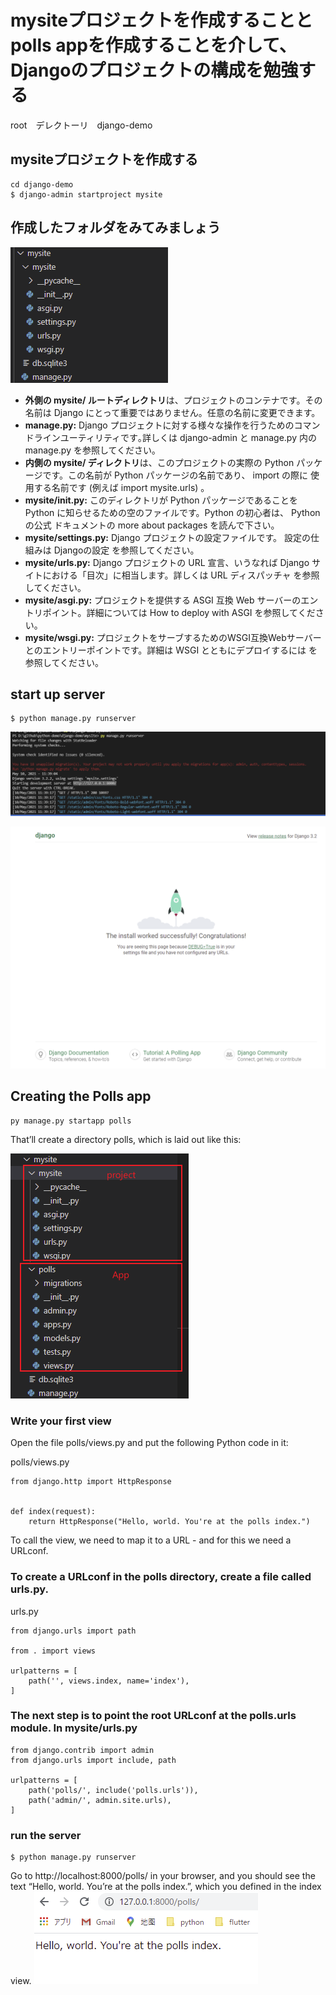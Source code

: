 # mysiteプロジェクトを作成することとpolls appを作成することを介して、Djangoのプロジェクトの構成を勉強する

root　デレクトーリ　django-demo


## mysiteプロジェクトを作成する

```
cd django-demo
$ django-admin startproject mysite
```

## 作成したフォルダをみてみましょう

![](img\2021-05-10-11-35-54.png)

* **外側の mysite/ ルートディレクトリ**は、プロジェクトのコンテナです。その名前は Django にとって重要ではありません。任意の名前に変更できます。
* **manage.py:** Django プロジェクトに対する様々な操作を行うためのコマンドラインユーティリティです｡詳しくは django-admin と manage.py 内の manage.py を参照してください｡
* **内側の mysite/ ディレクトリ**は、このプロジェクトの実際の Python パッケージです。この名前が Python パッケージの名前であり、 import の際に 使用する名前です (例えば import mysite.urls) 。
* **mysite/__init__.py:** このディレクトリが Python パッケージであることを Python に知らせるための空のファイルです。Python の初心者は、 Python の公式 ドキュメントの more about packages を読んで下さい。
* **mysite/settings.py:** Django プロジェクトの設定ファイルです。 設定の仕組みは Djangoの設定 を参照してください。
* **mysite/urls.py:** Django プロジェクトの URL 宣言、いうなれば Django サイトにおける「目次」に相当します。詳しくは URL ディスパッチャ を参照 してください。
* **mysite/asgi.py:** プロジェクトを提供する ASGI 互換 Web サーバーのエントリポイント。詳細については How to deploy with ASGI を参照してください。
* **mysite/wsgi.py:** プロジェクトをサーブするためのWSGI互換Webサーバーとのエントリーポイントです。詳細は WSGI とともにデプロイするには を参照してください。

## start up server

```
$ python manage.py runserver
```

![](img\2021-05-10-11-45-25.png)

![](img\2021-05-10-11-45-46.png)

## Creating the Polls app

```
py manage.py startapp polls

```

That’ll create a directory polls, which is laid out like this:

![](img\2021-05-10-11-51-39.png)

### Write your first view

Open the file polls/views.py and put the following Python code in it:

polls/views.py
```
from django.http import HttpResponse


def index(request):
    return HttpResponse("Hello, world. You're at the polls index.")

```
 To call the view, we need to map it to a URL - and for this we need a URLconf.

### To create a URLconf in the polls directory, create a file called urls.py. 

urls.py
```
from django.urls import path

from . import views

urlpatterns = [
    path('', views.index, name='index'),
]
```

### The next step is to point the root URLconf at the polls.urls module. In mysite/urls.py

```
from django.contrib import admin
from django.urls import include, path

urlpatterns = [
    path('polls/', include('polls.urls')),
    path('admin/', admin.site.urls),
]
```

### run the server

```
$ python manage.py runserver

```

Go to http://localhost:8000/polls/ in your browser, and you should see the text “Hello, world. You’re at the polls index.”, which you defined in the index view.
![](img\2021-05-10-12-01-28.png)

